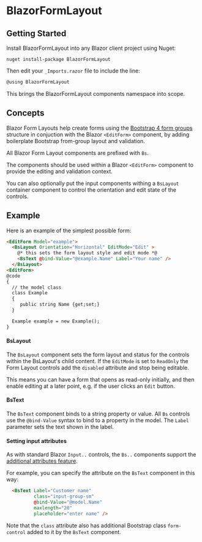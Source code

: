 ﻿# BlazorFormLayout

## Getting Started

Install BlazorFormLayout into any Blazor client project using Nuget:

```shell
nuget install-package BlazorFormLayout
```

Then edit your `_Imports.razor` file to include the line:
```csharp
@using BlazorFormLayout
```
This brings the BlazorFormLayout components namespace into scope.

## Concepts

Blazor Form Layouts help create forms using the [Bootstrap 4 form groups](https://getbootstrap.com/docs/4.4/components/forms/#form-groups) 
structure in conjuction with the Blazor `<EditForm>` component, by adding boilerplate Bootstrap from-group layout and validation.

All Blazor Form Layout components are prefixed with `Bs`.

The components should be used within a Blazor `<EditForm>` component to provide the editing and validation context. 

You can also optionally put the input components withing a `BsLayout` container component to control the orientation and 
edit state of the controls.

## Example
Here is an example of the simplest possible form:
```html
<EditForm Model="example">
  <BsLayout Orientation="Horizontal" EditMode="Edit" >
    @* this sets the form layout style and edit mode *@
    <BsText @bind-Value="@example.Name" Label="Your name" />
  </BsLayout>
<EditForm>
@code
{
  // the model class
  class Example 
  { 
     public string Name {get;set;}
  }

  Example example = new Example();
}
```

#### BsLayout

The `BsLayout` component sets the form layout and status for the controls within 
the BsLayout's child content. If the `EditMode` is set to `ReadOnly` the Form Layout 
controls add the `disabled` attribute and stop being editable.

This means you can have a form that opens as read-only initially, and then
enable editing at a later point, e.g. if the user clicks an `Edit` button.

#### BsText

The `BsText` component binds to a string property or value. All `Bs` controls use the 
`@bind-Value` syntax to bind to a property in the model. The `Label` parameter
sets the text shown in the label.

#### Setting input attributes

As with standard Blazor `Input..` controls, the `Bs..` components support the 
[additional attributes feature](https://docs.microsoft.com/en-us/aspnet/core/blazor/components?view=aspnetcore-3.1#attribute-splatting-and-arbitrary-parameters).

For example, you can specify the attribute on the `BsText` component in this way:
```html
  <BsText Label="Customer name"
          class="input-group-sm"
          @bind-Value="@model.Name"
          maxlength="20"
          placeholder="enter name" />
```
Note that the `class` attribute also has additional Bootstrap class `form-control` added 
to it by the `BsText` component.
